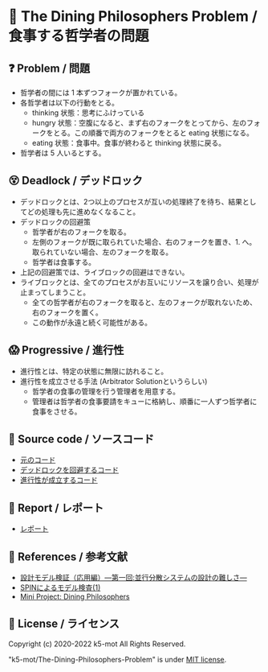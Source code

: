 # 📜 The Dining Philosophers Problem / 食事する哲学者の問題

## ❓ Problem / 問題

+ 哲学者の間には 1 本ずつフォークが置かれている。
+ 各哲学者は以下の行動をとる。
  + thinking 状態：思考にふけっている
  + hungry 状態：空腹になると、まず右のフォークをとってから、左のフォークをとる。この順番で両方のフォークをとると eating 状態になる。
  + eating 状態：食事中。食事が終わると thinking 状態に戻る。
+ 哲学者は 5 人いるとする。

## 😵 Deadlock / デッドロック

+ デッドロックとは、2つ以上のプロセスが互いの処理終了を待ち、結果としてどの処理も先に進めなくなること。
+ デッドロックの回避策
  + 哲学者が右のフォークを取る。
  + 左側のフォークが既に取られていた場合、右のフォークを置き、1. へ。<br> 取られていない場合、左のフォークを取る。
  + 哲学者は食事する。
+ 上記の回避策では、ライブロックの回避はできない。
+ ライブロックとは、全てのプロセスがお互いにリソースを譲り合い、処理が止まってしまうこと。
  + 全ての哲学者が右のフォークを取ると、左のフォークが取れないため、右のフォークを置く。
  + この動作が永遠と続く可能性がある。

## 😱 Progressive / 進行性

+ 進行性とは、特定の状態に無限に訪れること。
+ 進行性を成立させる手法 (Arbitrator Solutionというらしい)
  + 哲学者の食事の管理を行う管理者を用意する。
  + 管理者は哲学者の食事要請をキューに格納し、順番に一人ずつ哲学者に食事をさせる。

## 🦄 Source code / ソースコード

+ [元のコード](./code/dining_philosophers_v1.pml)
+ [デッドロックを回避するコード](./code/dining_philosophers_v2.pml)
+ [進行性が成立するコード](./code/dining_philosophers_v3.pml)

## 🐪 Report / レポート

+ [レポート](./build/index.pdf)

## 🎁 References / 参考文献

+ [設計モデル検証（応用編）―第一回:並行分散システムの設計の難しさ―](http://files.topse.jp/pdf/sample/mc2_index.pdf)
+ [SPINによるモデル検査(1)](http://swest.toppers.jp/SWEST10/minutes/S2-a-material-nonaka.pdf)
+ [Mini Project: Dining Philosophers](https://www.palfrader.org/research/misc/2010-dining-philosophers.pdf)

## 🍋 License / ライセンス

Copyright (c) 2020-2022 k5-mot All Rights Reserved.

"k5-mot/The-Dining-Philosophers-Problem" is under [MIT license](https://en.wikipedia.org/wiki/MIT_License).
